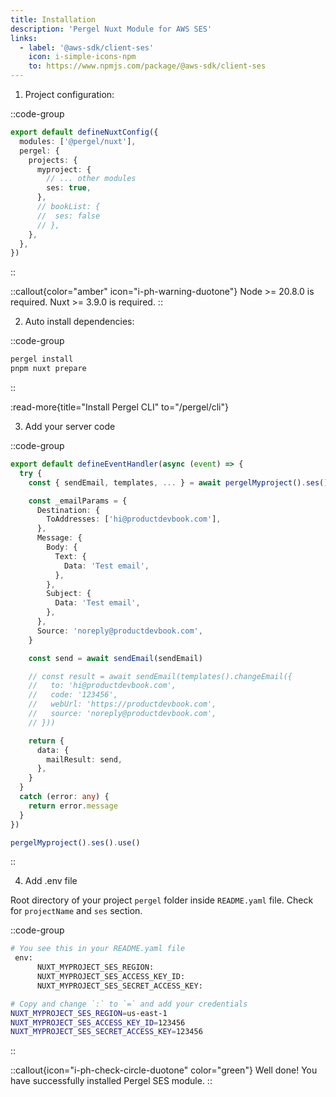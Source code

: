 ```yaml
---
title: Installation
description: 'Pergel Nuxt Module for AWS SES'
links:
  - label: '@aws-sdk/client-ses'
    icon: i-simple-icons-npm
    to: https://www.npmjs.com/package/@aws-sdk/client-ses
---
```


1. Project configuration:

::code-group
```ts [nuxt.config.ts]
export default defineNuxtConfig({
  modules: ['@pergel/nuxt'],
  pergel: {
    projects: {
      myproject: {
        // ... other modules
        ses: true,
      },
      // bookList: {
      //  ses: false
      // },
    },
  },
})
```
::

::callout{color="amber" icon="i-ph-warning-duotone"}
Node >= 20.8.0 is required.
Nuxt >= 3.9.0 is required.
::


2. Auto install dependencies:

::code-group
```sh [terminal]
pergel install
pnpm nuxt prepare
```
::

:read-more{title="Install Pergel CLI" to="/pergel/cli"}

3. Add your server code

::code-group
```ts [server/api/sendemail.ts]
export default defineEventHandler(async (event) => {
  try {
    const { sendEmail, templates, ... } = await pergelMyproject().ses().use(event)

    const _emailParams = {
      Destination: {
        ToAddresses: ['hi@productdevbook.com'],
      },
      Message: {
        Body: {
          Text: {
            Data: 'Test email',
          },
        },
        Subject: {
          Data: 'Test email',
        },
      },
      Source: 'noreply@productdevbook.com',
    }

    const send = await sendEmail(sendEmail)

    // const result = await sendEmail(templates().changeEmail({
    //   to: 'hi@productdevbook.com',
    //   code: '123456',
    //   webUrl: 'https://productdevbook.com',
    //   source: 'noreply@productdevbook.com',
    // }))

    return {
      data: {
        mailResult: send,
      },
    }
  }
  catch (error: any) {
    return error.message
  }
})

```

```ts [composables]
pergelMyproject().ses().use()
```

::

4. Add .env file

Root directory of your project `pergel` folder inside `README.yaml` file. Check for `projectName` and `ses` section.

::code-group
```sh [.env]
# You see this in your README.yaml file
 env:
      NUXT_MYPROJECT_SES_REGION:
      NUXT_MYPROJECT_SES_ACCESS_KEY_ID:
      NUXT_MYPROJECT_SES_SECRET_ACCESS_KEY:

# Copy and change `:` to `=` and add your credentials
NUXT_MYPROJECT_SES_REGION=us-east-1
NUXT_MYPROJECT_SES_ACCESS_KEY_ID=123456
NUXT_MYPROJECT_SES_SECRET_ACCESS_KEY=123456
```
::

::callout{icon="i-ph-check-circle-duotone" color="green"}
Well done! You have successfully installed Pergel SES module.
::
